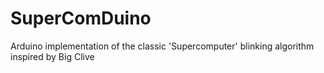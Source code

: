 # SuperComDuino
Arduino implementation of the classic 'Supercomputer' blinking algorithm inspired by Big Clive
